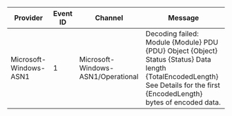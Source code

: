 Provider                |  Event ID  |  Channel                             |  Message
------------------------|------------|--------------------------------------|-------------------------------------------------------------------------------------------------------------------------------------------------------------------------------
Microsoft-Windows-ASN1  |  1         |  Microsoft-Windows-ASN1/Operational  |  Decoding failed:	Module	{Module}	PDU	{PDU}	Object	{Object}	Status	{Status}	Data length	{TotalEncodedLength}		See Details for the first {EncodedLength} bytes of encoded data.